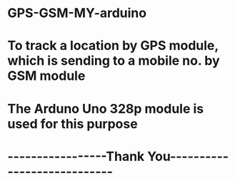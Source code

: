 # GPS-GSM-MY-arduino

# To track a location by GPS module, which is sending to a mobile no. by GSM module
# The Arduno Uno 328p module is used for this purpose

# -----------------Thank You----------------------------
